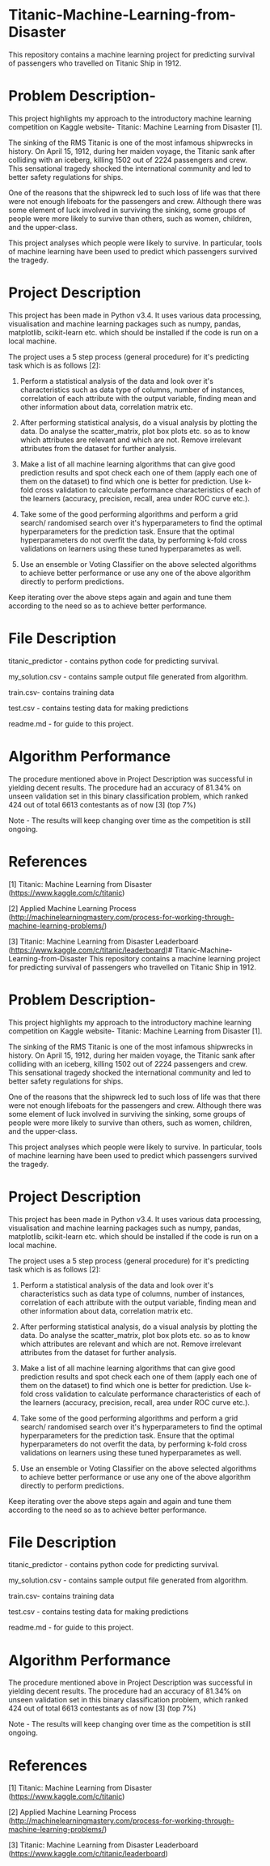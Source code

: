 # Titanic-Machine-Learning-from-Disaster
This repository contains a machine learning project for predicting survival of passengers who travelled on Titanic Ship in 1912.

# Problem Description-
This project highlights my approach to the introductory machine learning competition on Kaggle website- Titanic: Machine Learning from Disaster [1].

The sinking of the RMS Titanic is one of the most infamous shipwrecks in history.  On April 15, 1912, during her maiden voyage, the Titanic sank after colliding with an iceberg, killing 1502 out of 2224 passengers and crew. This sensational tragedy shocked the international community and led to better safety regulations for ships.

One of the reasons that the shipwreck led to such loss of life was that there were not enough lifeboats for the passengers and crew. Although there was some element of luck involved in surviving the sinking, some groups of people were more likely to survive than others, such as women, children, and the upper-class.

This project analyses which people were likely to survive. In particular, tools of machine learning have been used to predict which passengers survived the tragedy.

# Project Description
This project has been made in Python v3.4. It uses various data processing, visualisation and machine learning packages such as numpy, pandas, matplotlib, scikit-learn etc. which should be installed if the code is run on a local machine.

The project uses a 5 step process (general procedure) for it's predicting task which is as follows [2]: 

  1) Perform a statistical analysis of the data and look over it's characteristics such as data type of columns, number of instances, correlation of each attribute with the output variable, finding mean and other information about data, correlation matrix etc.

  2) After performing statistical analysis, do a visual analysis by plotting the data. Do analyse the scatter_matrix, plot box plots etc. so as to know which attributes are relevant and which are not. Remove irrelevant attributes from the dataset for further analysis.

  3) Make a list of all machine learning algorithms that can give good prediction results and spot check each one of them (apply each one of them on the dataset) to find which one is better for prediction. Use k-fold cross validation to calculate performance characteristics of each of the learners (accuracy, precision, recall, area under ROC curve etc.).

  4) Take some of the good performing algorithms and perform a grid search/ randomised search over it's hyperparameters to find the optimal hyperparameters for the prediction task. Ensure that the optimal hyperparameters do not overfit the data, by performing k-fold cross validations on learners using these tuned hyperparametes as well.

  5) Use an ensemble or Voting Classifier on the above selected algorithms to achieve better performance or use any one of the above algorithm directly to perform predictions.

Keep iterating over the above steps again and again and tune them according to the need so as to achieve better performance.

# File Description

titanic_predictor - contains python code for predicting survival.

my_solution.csv - contains sample output file generated from algorithm.

train.csv- contains training data

test.csv - contains testing data for making predictions

readme.md - for guide to this project.

# Algorithm Performance
The procedure mentioned above in Project Description was successful in yielding decent results. The procedure had an accuracy of 81.34% on unseen validation set in this binary classification problem, which ranked 424 out of total 6613 contestants as of now [3] (top 7%)

Note - The results will keep changing over time as the competition is still ongoing.

# References
[1] Titanic: Machine Learning from Disaster (https://www.kaggle.com/c/titanic)

[2] Applied Machine Learning Process (http://machinelearningmastery.com/process-for-working-through-machine-learning-problems/)

[3] Titanic: Machine Learning from Disaster Leaderboard (https://www.kaggle.com/c/titanic/leaderboard)# Titanic-Machine-Learning-from-Disaster
This repository contains a machine learning project for predicting survival of passengers who travelled on Titanic Ship in 1912.

# Problem Description-
This project highlights my approach to the introductory machine learning competition on Kaggle website- Titanic: Machine Learning from Disaster [1].

The sinking of the RMS Titanic is one of the most infamous shipwrecks in history.  On April 15, 1912, during her maiden voyage, the Titanic sank after colliding with an iceberg, killing 1502 out of 2224 passengers and crew. This sensational tragedy shocked the international community and led to better safety regulations for ships.

One of the reasons that the shipwreck led to such loss of life was that there were not enough lifeboats for the passengers and crew. Although there was some element of luck involved in surviving the sinking, some groups of people were more likely to survive than others, such as women, children, and the upper-class.

This project analyses which people were likely to survive. In particular, tools of machine learning have been used to predict which passengers survived the tragedy.

# Project Description
This project has been made in Python v3.4. It uses various data processing, visualisation and machine learning packages such as numpy, pandas, matplotlib, scikit-learn etc. which should be installed if the code is run on a local machine.

The project uses a 5 step process (general procedure) for it's predicting task which is as follows [2]: 

  1) Perform a statistical analysis of the data and look over it's characteristics such as data type of columns, number of instances, correlation of each attribute with the output variable, finding mean and other information about data, correlation matrix etc.

  2) After performing statistical analysis, do a visual analysis by plotting the data. Do analyse the scatter_matrix, plot box plots etc. so as to know which attributes are relevant and which are not. Remove irrelevant attributes from the dataset for further analysis.

  3) Make a list of all machine learning algorithms that can give good prediction results and spot check each one of them (apply each one of them on the dataset) to find which one is better for prediction. Use k-fold cross validation to calculate performance characteristics of each of the learners (accuracy, precision, recall, area under ROC curve etc.).

  4) Take some of the good performing algorithms and perform a grid search/ randomised search over it's hyperparameters to find the optimal hyperparameters for the prediction task. Ensure that the optimal hyperparameters do not overfit the data, by performing k-fold cross validations on learners using these tuned hyperparametes as well.

  5) Use an ensemble or Voting Classifier on the above selected algorithms to achieve better performance or use any one of the above algorithm directly to perform predictions.

Keep iterating over the above steps again and again and tune them according to the need so as to achieve better performance.

# File Description

titanic_predictor - contains python code for predicting survival.

my_solution.csv - contains sample output file generated from algorithm.

train.csv- contains training data

test.csv - contains testing data for making predictions

readme.md - for guide to this project.

# Algorithm Performance
The procedure mentioned above in Project Description was successful in yielding decent results. The procedure had an accuracy of 81.34% on unseen validation set in this binary classification problem, which ranked 424 out of total 6613 contestants as of now [3] (top 7%)

Note - The results will keep changing over time as the competition is still ongoing.

# References
[1] Titanic: Machine Learning from Disaster (https://www.kaggle.com/c/titanic)

[2] Applied Machine Learning Process (http://machinelearningmastery.com/process-for-working-through-machine-learning-problems/)

[3] Titanic: Machine Learning from Disaster Leaderboard (https://www.kaggle.com/c/titanic/leaderboard)
